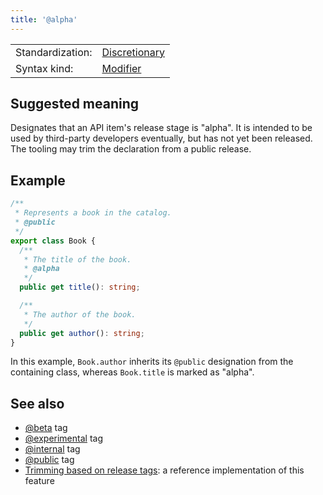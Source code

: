 ```yaml
---
title: '@alpha'
---
```


<!-- prettier-ignore-start -->
|    |    |
| -- | -- |
| Standardization: | [Discretionary](../spec/standardization_groups.md) |
| Syntax kind: | [Modifier](../spec/tag_kinds.md) |
<!-- prettier-ignore-end -->

## Suggested meaning

Designates that an API item's release stage is "alpha". It is intended to be used by
third-party developers eventually, but has not yet been released. The tooling may trim the declaration from
a public release.

## Example

```ts
/**
 * Represents a book in the catalog.
 * @public
 */
export class Book {
  /**
   * The title of the book.
   * @alpha
   */
  public get title(): string;

  /**
   * The author of the book.
   */
  public get author(): string;
}
```

In this example, `Book.author` inherits its `@public` designation from the containing class,
whereas `Book.title` is marked as "alpha".

## See also

- [@beta](../tags/beta.md) tag
- [@experimental](../tags/experimental.md) tag
- [@internal](../tags/internal.md) tag
- [@public](../tags/public.md) tag
- [Trimming based on release tags](https://api-extractor.com/pages/setup/configure_rollup/#trimming-based-on-release-tags):
  a reference implementation of this feature

